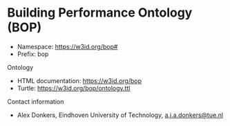 # Building Performance Ontology (BOP)

* Namespace: https://w3id.org/bop#
* Prefix: bop

Ontology
* HTML documentation: https://w3id.org/bop
* Turtle: https://w3id.org/bop/ontology.ttl

Contact information
* Alex Donkers, Eindhoven University of Technology, [a.j.a.donkers@tue.nl](mailto:a.j.a.donkers@tue.nl)
